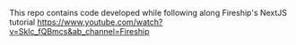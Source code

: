 This repo contains code developed while following along Fireship's NextJS tutorial
https://www.youtube.com/watch?v=Sklc_fQBmcs&ab_channel=Fireship